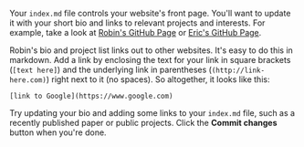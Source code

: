 Your `index.md` file controls your website's front page.  You'll want to update it with your short bio and links to relevant projects and interests.  For example, take a look at [Robin's GitHub Page](https://rchampieux.github.io/) or [Eric's GitHub Page](https://ericearl.github.io/).

Robin's bio and project list links out to other websites.  It's easy to do this in markdown.  Add a link by enclosing the text for your link in square brackets (`[text here]`) and the underlying link in parentheses (`(http://link-here.com)`) right next to it (no spaces). So altogether, it looks like this:

```
[link to Google](https://www.google.com)
```

Try updating your bio and adding some links to your `index.md` file, such as a recently published paper or public projects.  Click the **Commit changes** button when you're done.

